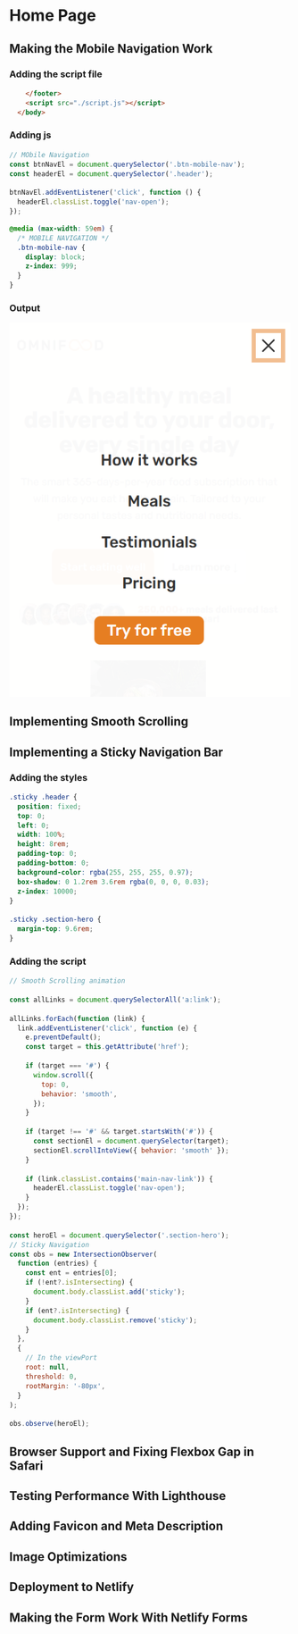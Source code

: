 # Home Page

## Making the Mobile Navigation Work

### Adding the script file

```html
    </footer>
    <script src="./script.js"></script>
  </body>
```

### Adding js

```js
// MObile Navigation
const btnNavEl = document.querySelector('.btn-mobile-nav');
const headerEl = document.querySelector('.header');

btnNavEl.addEventListener('click', function () {
  headerEl.classList.toggle('nav-open');
});
```

```css
@media (max-width: 59em) {
  /* MOBILE NAVIGATION */
  .btn-mobile-nav {
    display: block;
    z-index: 999;
  }
}
```

### Output

![img](./images/1.png)

## Implementing Smooth Scrolling

## Implementing a Sticky Navigation Bar

### Adding the styles

```css
.sticky .header {
  position: fixed;
  top: 0;
  left: 0;
  width: 100%;
  height: 8rem;
  padding-top: 0;
  padding-bottom: 0;
  background-color: rgba(255, 255, 255, 0.97);
  box-shadow: 0 1.2rem 3.6rem rgba(0, 0, 0, 0.03);
  z-index: 10000;
}

.sticky .section-hero {
  margin-top: 9.6rem;
}
```

### Adding the script

```js
// Smooth Scrolling animation

const allLinks = document.querySelectorAll('a:link');

allLinks.forEach(function (link) {
  link.addEventListener('click', function (e) {
    e.preventDefault();
    const target = this.getAttribute('href');

    if (target === '#') {
      window.scroll({
        top: 0,
        behavior: 'smooth',
      });
    }

    if (target !== '#' && target.startsWith('#')) {
      const sectionEl = document.querySelector(target);
      sectionEl.scrollIntoView({ behavior: 'smooth' });
    }

    if (link.classList.contains('main-nav-link')) {
      headerEl.classList.toggle('nav-open');
    }
  });
});

const heroEl = document.querySelector('.section-hero');
// Sticky Navigation
const obs = new IntersectionObserver(
  function (entries) {
    const ent = entries[0];
    if (!ent?.isIntersecting) {
      document.body.classList.add('sticky');
    }
    if (ent?.isIntersecting) {
      document.body.classList.remove('sticky');
    }
  },
  {
    // In the viewPort
    root: null,
    threshold: 0,
    rootMargin: '-80px',
  }
);

obs.observe(heroEl);
```

## Browser Support and Fixing Flexbox Gap in Safari

## Testing Performance With Lighthouse

## Adding Favicon and Meta Description

## Image Optimizations

## Deployment to Netlify

## Making the Form Work With Netlify Forms
